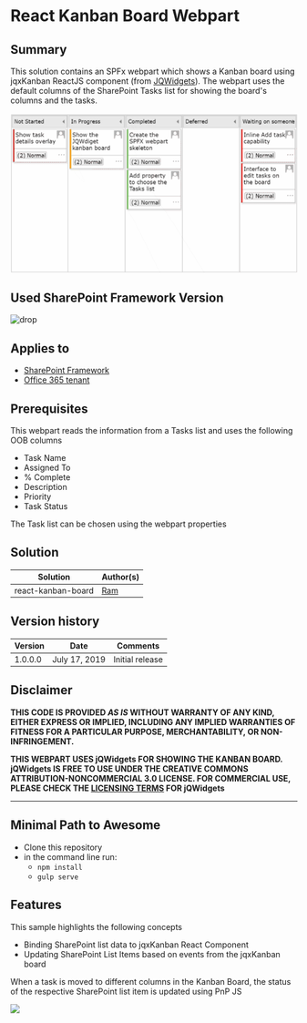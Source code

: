 # React Kanban Board Webpart

## Summary

This solution contains an SPFx webpart which shows a Kanban board using jqxKanban ReactJS component (from [JQWidgets](https://www.jqwidgets.com/jquery-widgets-documentation/documentation/jqxkanban/jquery-kanban-getting-started.htm?search=kanban)).
The webpart uses the default columns of the SharePoint Tasks list for showing the board's columns and the tasks.

![picture of the web part in action](assets/kanban-board.gif)

## Used SharePoint Framework Version

![drop](https://img.shields.io/badge/version-1.8.2-green.svg)

## Applies to

* [SharePoint Framework](https:/dev.office.com/sharepoint)
* [Office 365 tenant](https://dev.office.com/sharepoint/docs/spfx/set-up-your-development-environment)

## Prerequisites

This webpart reads the information from a Tasks list and uses the following OOB columns
* Task Name
* Assigned To
* % Complete
* Description
* Priority
* Task Status

The Task list can be chosen using the webpart properties

## Solution

Solution|Author(s)
--------|---------
react-kanban-board | [Ram](https://github.com/RamPrasadMeenavalli)

## Version history

Version|Date|Comments
-------|----|--------
1.0.0.0|July 17, 2019|Initial release

## Disclaimer

**THIS CODE IS PROVIDED *AS IS* WITHOUT WARRANTY OF ANY KIND, EITHER EXPRESS OR IMPLIED, INCLUDING ANY IMPLIED WARRANTIES OF FITNESS FOR A PARTICULAR PURPOSE, MERCHANTABILITY, OR NON-INFRINGEMENT.**

**THIS WEBPART USES jQWidgets FOR SHOWING THE KANBAN BOARD. jQWidgets IS FREE TO USE UNDER THE CREATIVE COMMONS ATTRIBUTION-NONCOMMERCIAL 3.0 LICENSE. FOR COMMERCIAL USE, PLEASE CHECK THE [LICENSING TERMS](https://www.jqwidgets.com/license/) FOR jQWidgets**

---

## Minimal Path to Awesome

* Clone this repository
* in the command line run:
  * `npm install`
  * `gulp serve`

## Features

This sample highlights the following concepts
* Binding SharePoint list data to jqxKanban React Component
* Updating SharePoint List Items based on events from the jqxKanban board

When a task is moved to different columns in the Kanban Board, the status of the respective SharePoint list item is updated using PnP JS

<img src="https://telemetry.sharepointpnp.com/sp-dev-fx-webparts/samples/react-kanban-board" />
